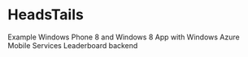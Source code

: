HeadsTails
==========

Example Windows Phone 8 and Windows 8 App with Windows Azure Mobile Services Leaderboard backend
